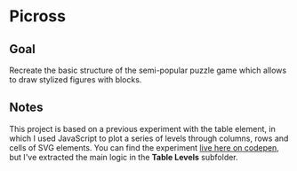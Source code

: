 # Picross

## Goal

Recreate the basic structure of the semi-popular puzzle game which allows to draw stylized figures with blocks.

## Notes

This project is based on a previous experiment with the table element, in which I used JavaScript to plot a series of levels through columns, rows and cells of SVG elements. You can find the experiment [live here on codepen](https://codepen.io/borntofrappe/full/MWgEbPz), but I've extracted the main logic in the **Table Levels** subfolder.
